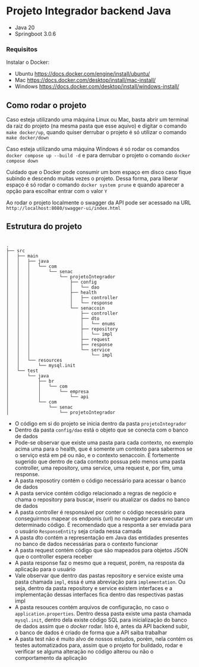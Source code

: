 # Projeto Integrador backend Java

- Java 20
- Springboot 3.0.6

### Requisitos

Instalar o Docker: 
- Ubuntu https://docs.docker.com/engine/install/ubuntu/ 
- Mac https://docs.docker.com/desktop/install/mac-install/ 
- Windows https://docs.docker.com/desktop/install/windows-install/

## Como rodar o projeto

Caso esteja utilizando uma máquina Linux ou Mac, basta abrir um terminal da raiz do projeto (na mesma pasta que esse aquivo) e digitar o comando `make docker/up`, quando quiser derrubar o projeto é só utilizar o comando `make docker/down`

Caso esteja utilizando uma máquina Windows é só rodar os comandos `docker compose up --build -d` e para derrubar o projeto o comando `docker compose down`

Cuidado que o Docker pode consumir um bom espaço em disco caso fique subindo e descendo muitas vezes o projeto. Dessa forma, para liberar espaço é só rodar o comando `docker system prune` e quando aparecer a opção para escolhar entrar com o valor `Y`

Ao rodar o projeto localmente o swagger da API pode ser acessado na URL `http://localhost:8080/swagger-ui/index.html`


## Estrutura do projeto

```shell

.
├── src
│   ├── main
│   │   ├── java
│   │   │   └── com
│   │   │       └── senac
│   │   │           └── projetoIntegrador
│   │   │               ├── config
│   │   │               │   └── dao
│   │   │               ├── health
│   │   │               │   ├── controller
│   │   │               │   └── response
│   │   │               └── senaccoin
│   │   │                   ├── controller
│   │   │                   ├── dto
│   │   │                   │   └── enums
│   │   │                   ├── repository
│   │   │                   │   └── impl
│   │   │                   ├── request
│   │   │                   ├── response
│   │   │                   └── service
│   │   │                       └── impl
│   │   └── resources
│   │       └── mysql.init
│   └── test
│       └── java
│           ├── br
│           │   └── com
│           │       └── empresa
│           │           └── api
│           └── com
│               └── senac
│                   └── projetoIntegrador

```

- O código em si do projeto se inicia dentro da pasta `projetoIntegrador`
- Dentro da pasta `config/dao` está o objeto que se conecta com o banco de dados
- Pode-se observar que existe uma pasta para cada contexto, no exemplo acima uma para o health, que é somente um contexto para sabermos se o serviço está em pé ou não, e o contexto senaccoin. É fortemente sugerido que dentro de cada contexto possua pelo menos uma pasta controller, uma repository, uma service, uma request e, por fim, uma response.
- A pasta reposotiry contém o código necessário para acessar o banco de dados
- A pasta service contém código relacionado a regras de negócio e chama o repository para buscar, inserir ou atualizar os dados no banco de dados
- A pasta controller é responsável por conter o código necessário para conseguirmos mapear os endponis (url) no navegador para executar um determinado código. É recomendado que a responta a ser enviada para o usuário `ResponseEntity` seja criada nessa camada
- A pasta dto contém a representação em Java das entidades presentes no banco de dados necessárias para o contexto funcionar
- A pasta request contém código que são mapeados para objetos JSON que o controller espera receber
- A pasta response faz o mesmo que a request, porém, na resposta da aplicação para o usuário
- Vale observar que dentro das pastas repository e service existe uma pasta chamada `impl`, essa é uma abreviação para `implementation`. Ou seja, dentro da pasta repository e service existem interfaces e a implementação dessas interfaces fica dentro das respectivas pastas impl
- A pasta resouces contém arquivos de configuração, no caso o `application.properties`. Dentro dessa pasta existe uma pasta chamada `mysql.init`, dentro dela existe código SQL para inicialização do banco de dados assim que o *docker* rodar. Isto é, antes da API backend subir, o banco de dados é criado de forma que a API saiba trabalhar
- A pasta test não é muito alvo de nossos estudos, porém, nela contém os testes automatizados para, assim que o projeto for buildado, rodar e verificar se alguma alteração no código alterou ou não o comportamento da aplicação